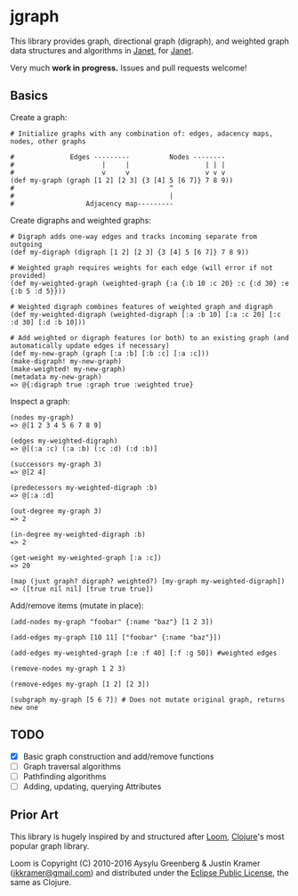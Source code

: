 # jgraph

This library provides graph, directional graph (digraph), and weighted graph data structures and algorithms in [Janet](janet-lang/janet), for [Janet](janet-lang/janet). 

Very much **work in progress.** Issues and pull requests welcome!

## Basics

Create a graph:

```janet
# Initialize graphs with any combination of: edges, adacency maps, nodes, other graphs

#              Edges ---------          Nodes --------
#                      |     |                   | | |
#                      v     v                   v v v
(def my-graph (graph [1 2] [2 3] {3 [4] 5 [6 7]} 7 8 9))
#                                       ^
#                                       |
#                  Adjacency map---------
```

Create digraphs and weighted graphs:

```janet
# Digraph adds one-way edges and tracks incoming separate from outgoing
(def my-digraph (digraph [1 2] [2 3] {3 [4] 5 [6 7]} 7 8 9))

# Weighted graph requires weights for each edge (will error if not provided)
(def my-weighted-graph (weighted-graph {:a {:b 10 :c 20} :c {:d 30} :e {:b 5 :d 5}}))

# Weighted digraph combines features of weighted graph and digraph
(def my-weighted-digraph (weighted-digraph [:a :b 10] [:a :c 20] [:c :d 30] [:d :b 10]))

# Add weighted or digraph features (or both) to an existing graph (and automatically update edges if necessary)
(def my-new-graph (graph [:a :b] [:b :c] [:a :c]))
(make-digraph! my-new-graph)
(make-weighted! my-new-graph)
(metadata my-new-graph)
=> @{:digraph true :graph true :weighted true}
```

Inspect a graph:
```janet
(nodes my-graph)
=> @[1 2 3 4 5 6 7 8 9]

(edges my-weighted-digraph)
=> @[(:a :c) (:a :b) (:c :d) (:d :b)]

(successors my-graph 3)
=> @[2 4]

(predecessors my-weighted-digraph :b)
=> @[:a :d]

(out-degree my-graph 3)
=> 2

(in-degree my-weighted-digraph :b)
=> 2

(get-weight my-weighted-graph [:a :c])
=> 20

(map (juxt graph? digraph? weighted?) [my-graph my-weighted-digraph])
=> ([true nil nil] [true true true])
```

Add/remove items (mutate in place):

```janet
(add-nodes my-graph "foobar" {:name "baz"} [1 2 3])

(add-edges my-graph [10 11] ["foobar" {:name "baz"}])

(add-edges my-weighted-graph [:e :f 40] [:f :g 50]) #weighted edges

(remove-nodes my-graph 1 2 3)

(remove-edges my-graph [1 2] [2 3])

(subgraph my-graph [5 6 7]) # Does not mutate original graph, returns new one
```

## TODO
- [x] Basic graph construction and add/remove functions
- [ ] Graph traversal algorithms
- [ ] Pathfinding algorithms
- [ ] Adding, updating, querying Attributes

## Prior Art

This library is hugely inspired by and structured after [Loom](https://www.github.com/aysylu/loom), [Clojure](https://clojure.org)'s most popular graph library.

Loom is Copyright (C) 2010-2016 Aysylu Greenberg & Justin Kramer (jkkramer@gmail.com) and distributed under the [Eclipse Public License](http://opensource.org/licenses/eclipse-1.0.php), the same as Clojure.